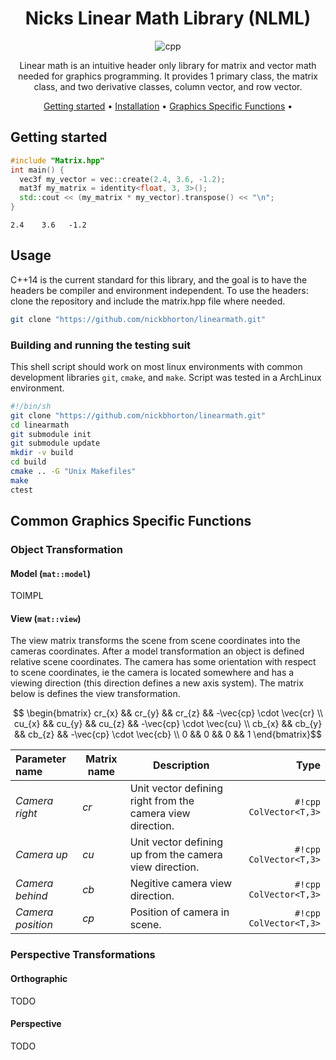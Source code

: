<div align="center">
  
# Nicks Linear Math Library (NLML)
![cpp][cpp-badge]

Linear math is an intuitive header only library for matrix and vector math needed for graphics programming. It provides 1 primary class, the matrix class, and two derivative classes, column vector, and row vector. 

[Getting started](#getting-started) •
[Installation](#installation) •
[Graphics Specific Functions](#graphic-specific-functions) •

</div>

## Getting started

```cpp title="my_cpp.hpp" linenums="1"
#include "Matrix.hpp"
int main() {
  vec3f my_vector = vec::create(2.4, 3.6, -1.2);
  mat3f my_matrix = identity<float, 3, 3>();
  std::cout << (my_matrix * my_vector).transpose() << "\n";
}
```
```
2.4    3.6   -1.2
```

## Usage
C++14 is the current standard for this library, and the goal is to have the headers be compiler and environment independent. To use the headers: clone the repository and include the matrix.hpp file where needed. 
```sh
git clone "https://github.com/nickbhorton/linearmath.git"
```
### Building and running the testing suit
This shell script should work on most linux environments with common development libraries `git`, `cmake`, and `make`. Script was tested in a ArchLinux environment.
```sh title="build_tests.sh"
#!/bin/sh
git clone "https://github.com/nickbhorton/linearmath.git"
cd linearmath
git submodule init
git submodule update
mkdir -v build
cd build
cmake .. -G "Unix Makefiles"
make
ctest
```

## Common Graphics Specific Functions
### Object Transformation
#### Model (`mat::model`)
TOIMPL
#### View (`mat::view`)
The view matrix transforms the scene from scene coordinates into the cameras coordinates. After a model transformation an object is defined relative scene coordinates. The camera has some orientation with respect to scene coordinates, ie the camera is located somewhere and has a viewing direction (this direction defines a new axis system). The matrix below is defines the view transformation.
```math title
  \begin{bmatrix}
  cr_{x} && cr_{y} && cr_{z} && -\vec{cp} \cdot \vec{cr} \\
  cu_{x} && cu_{y} && cu_{z} && -\vec{cp} \cdot \vec{cu} \\
  cb_{x} && cb_{y} && cb_{z} && -\vec{cp} \cdot \vec{cb} \\
  0 && 0 && 0 && 1
  \end{bmatrix}
```
| Parameter name | Matrix name | Description | Type |
| :-- | -- | -- | -: |
| *Camera right* | _cr_ | Unit vector defining right from the camera view direction. | `#!cpp ColVector<T,3>` |
| *Camera up* | _cu_ | Unit vector defining up from the camera view direction. | `#!cpp ColVector<T,3>` |
| *Camera behind* | _cb_ | Negitive camera view direction. | `#!cpp ColVector<T,3>` |
| *Camera position* | _cp_ | Position of camera in scene. | `#!cpp ColVector<T,3>` |

### Perspective Transformations
#### Orthographic
TODO
#### Perspective
TODO


[cpp-badge]: https://img.shields.io/badge/C%2B%2B-00599C?style=for-the-badge&logo=c%2B%2B&logoColor=white
